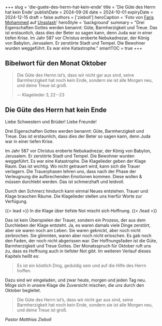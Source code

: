 +++
slug = 'die-guete-des-herrn-hat-kein-ende'
title = 'Die Güte des Herrn hat kein Ende'
publishDate = 2024-09-26 
date = 2024-10-01
expiryDate = 2024-12-15
draft = false
authors = ['zieboll']
heroCaption = 'Foto von [Faris Mohammed](https://unsplash.com/de/@pkmfaris?utm_content=creditCopyText) auf [Unsplash](https://unsplash.com/de/fotos/grune-sprossen-die-zwischen-den-staben-wachsen-nYGVN45DOHg?utm_content=creditCopyText)'
heroStyle = 'background'
summary = "Drei Eigenschaften Gottes werden benannt: Güte, Barmherzigkeit und Treue. Das ist erstaunlich, dass dies der Beter so sagen kann, denn Juda war in einer tiefen Krise. Im Jahr 587 vor Christus eroberte Nebukadnezar, der König von Babylon, Jerusalem. Er zerstörte Stadt und Tempel. Die Bewohner wurden weggeführt. Es war eine Katastrophe."
smartTOC = true
+++

## Bibelwort für den Monat Oktober

> Die Güte des Hernn ist’s, dass wir nicht gar aus sind, 
> seine Barmherzigkeit hat noch kein Ende, sondern sie ist alle Morgen neu, 
> und deine Treue ist groß.
>
> -- Klagelieder 3,&#8239;22--23

## Die Güte des Herrn hat kein Ende

Liebe Schwestern und Brüder! Liebe Freunde!

Drei Eigenschaften Gottes werden benannt: Güte, Barmherzigkeit und Treue.
Das ist erstaunlich, dass dies der Beter so sagen kann, denn Juda war in einer tiefen Krise.

Im Jahr 587 vor Christus eroberte Nebukadnezar, der König von Babylon, Jerusalem. 
Er zerstörte Stadt und Tempel. Die Bewohner wurden weggeführt. Es war eine Katastrophe.
Die Klagelieder geben der Klage Raum. Das ist wichtig. 
Wo nicht getrauert wird, kann sich die Trauer verlagern. 
Die Trauerphasen lehren uns, dass nach der Phase der Verleugnung die aufbrechenden Emotionen kommen. 
Diese wollen & müssen durchlebt werden. Das ist schmerzhaft und leidvoll. 

Durch den Schmerz hindurch kann einmal Neues entstehen.
Trauer und Klage brauchen Räume. Die Klagelieder stellen uns hierfür Worte zur Verfügung.

{{< lead >}} In die Klage über tiefste Not mischt sich Hoffnung. {{< /lead >}} 

Das ist kein Überspielen der Trauer, sondern ein Prozess, der aus dem Durchleben der Klage entsteht. 
Ja, es waren damals viele Dinge zerstört, aber sie waren noch am Leben. 
Sie waren geknickt, aber noch nicht zerbrochen. 
Sie glimmten, waren aber noch nicht erloschen. 
Es gab noch den Faden, der noch nicht abgerissen war. 
Der Hoffnungsfaden ist die Güte, Barmherzigkeit und Treue Gottes. 
Der Monatsspruch für Oktober ruft uns zu, dass es Hoffnung auch in tiefster Not gibt.
Im weiteren Verlauf dieses Kapitels heißt es: 
> Es ist ein köstlich Ding, geduldig sein und auf die Hilfe des Herrn hoffen.

Dazu sind wir eingeladen, und zwar heute, morgen und jeden Tag neu. 
Möge sich in unsere Klage die Zuversicht mischen, die uns durch den Oktober begleitet. 
> Die Güte des Herrn ist’s, dass wir nicht gar aus sind, seine Barmherzigkeit hat
noch kein Ende, sondern sie ist alle Morgen neu, und deine Treue ist groß.


_Pastor Matthias Zieboll_